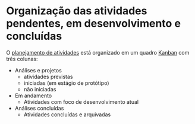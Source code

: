 # Organização das atividades pendentes, em desenvolvimento e concluídas

O [planejamento de atividades][] está organizado em um quadro [Kanban](https://pt.wikipedia.org/wiki/Kanban) com três colunas:

- Análises e projetos
    - atividades previstas
    - iniciadas (em estágio de protótipo)
    - não iniciadas
- Em andamento
    - Atividades com foco de desenvolvimento atual
- Análises concluídas
    - Atividades concluídas e arquivadas

[planejamento de atividades]: https://github.com/philsf-biostat/org/projects/1

